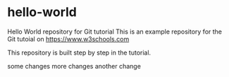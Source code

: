 # hello-world
Hello World repository for Git tutorial
This is an example repository for the Git tutoial on https://www.w3schools.com

This repository is built step by step in the tutorial. 

some changes
more changes
another change
